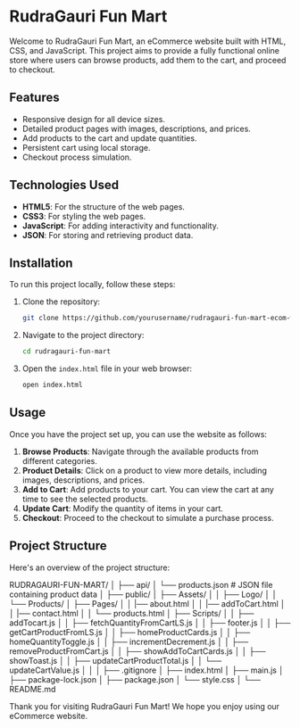 # RudraGauri Fun Mart

Welcome to RudraGauri Fun Mart, an eCommerce website built with HTML, CSS, and JavaScript. This project aims to provide a fully functional online store where users can browse products, add them to the cart, and proceed to checkout.

## Features

- Responsive design for all device sizes.
- Detailed product pages with images, descriptions, and prices.
- Add products to the cart and update quantities.
- Persistent cart using local storage.
- Checkout process simulation.

## Technologies Used

- **HTML5**: For the structure of the web pages.
- **CSS3**: For styling the web pages.
- **JavaScript**: For adding interactivity and functionality.
- **JSON**: For storing and retrieving product data.

## Installation

To run this project locally, follow these steps:

1. Clone the repository:

    ```bash
    git clone https://github.com/yourusername/rudragauri-fun-mart-ecom-website.git
    ```

2. Navigate to the project directory:

    ```bash
    cd rudragauri-fun-mart
    ```

3. Open the `index.html` file in your web browser:

    ```bash
    open index.html
    ```

## Usage

Once you have the project set up, you can use the website as follows:

1. **Browse Products**: Navigate through the available products from different categories.
2. **Product Details**: Click on a product to view more details, including images, descriptions, and prices.
3. **Add to Cart**: Add products to your cart. You can view the cart at any time to see the selected products.
4. **Update Cart**: Modify the quantity of items in your cart.
5. **Checkout**: Proceed to the checkout to simulate a purchase process.

## Project Structure

Here's an overview of the project structure:

RUDRAGAURI-FUN-MART/
│
├── api/
│ └── products.json # JSON file containing product data
│
├── public/
│ ├── Assets/
│ │ ├── Logo/
│ │ └── Products/
│ ├── Pages/
│ │ |── about.html
│ │ |── addToCart.html
│ │ |── contact.html
│ │ └── products.html
│ ├── Scripts/
│ │ ├── addTocart.js
│ │ ├── fetchQuantityFromCartLS.js
│ │ ├── footer.js
│ │ ├── getCartProductFromLS.js
│ │ ├── homeProductCards.js
│ │ ├── homeQuantityToggle.js
│ │ ├── incrementDecrement.js
│ │ ├── removeProductFromCart.js
│ │ ├── showAddToCartCards.js
│ │ ├── showToast.js
│ │ ├── updateCartProductTotal.js
│ │ └── updateCartValue.js
│ │
│ ├── .gitignore
│ ├── index.html
│ ├── main.js
│ ├── package-lock.json
│ ├── package.json
│ └── style.css
│
└── README.md

Thank you for visiting RudraGauri Fun Mart! We hope you enjoy using our eCommerce website.
